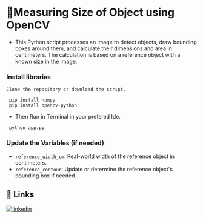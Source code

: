 # 📏Measuring Size of Object using OpenCV

- This Python script processes an image to detect objects, draw bounding boxes around them, and calculate their dimensions and area in centimeters. The calculation is based on a reference object with a known size in the image.


### Install libraries 
```
Clone the repository or download the script.
```
```
 pip install numpy
 pip install opencv-python
```

- Then Run in Terminal in your prefered Ide.
```
 python app.py
```

### Update the Variables (if needed)

- ```reference_width_cm```: Real-world width of the reference object in centimeters.
- ```reference_contour```: Update or determine the reference object's bounding box if needed.

## 🔗 Links
[![linkedin](https://img.shields.io/badge/linkedin-0A66C2?style=for-the-badge&logo=linkedin&logoColor=white)](https://www.linkedin.com/in/shubhankar-tiwary-5805bb266/)





